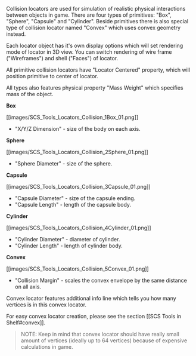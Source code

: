 Collision locators are used for simulation of realistic physical interactions between objects in game. There are four types of primitives: "Box", "Sphere", "Capsule" and "Cylinder". Beside primitives there is also special type of collision locator named "Convex" which uses convex geometry instead.

Each locator object has it's own display options which will set rendering mode of locator in 3D view. You can switch rendering of wire frame ("Wireframes") and shell ("Faces") of locator.

All primitive collision locators have "Locator Centered" property, which will position primitive to center of locator.

All types also features physical property "Mass Weight" which specifies mass of the object.


**Box**

[[images/SCS_Tools_Locators_Collision_1Box_01.png]]

* "X/Y/Z Dimension" - size of the body on each axis.


**Sphere**

[[images/SCS_Tools_Locators_Collision_2Sphere_01.png]]

* "Sphere Diameter" - size of the sphere.


**Capsule**

[[images/SCS_Tools_Locators_Collision_3Capsule_01.png]]

* "Capsule Diameter" - size of the capsule ending.
* "Capsule Length" - length of the capsule body.


**Cylinder**

[[images/SCS_Tools_Locators_Collision_4Cylinder_01.png]]

* "Cylinder Diameter" - diameter of cylinder.
* "Cylinder Length" - length of cylinder body.


**Convex**

[[images/SCS_Tools_Locators_Collision_5Convex_01.png]]

* "Collision Margin" - scales the convex envelope by the same distance on all axis.

Convex locator features additional info line which tells you how many vertices is in this convex locator.

For easy convex locator creation, please see the section [[SCS Tools in Shelf#convex]].

> NOTE: Keep in mind that convex locator should have really small amount of vertices (ideally up to 64 vertices) because of expensive calculations in game.